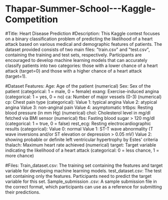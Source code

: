# Thapar-Summer-School---Kaggle-Competition

#Title: Heart Disease Prediction
#Description:
This Kaggle contest focuses on a binary classification problem of predicting the likelihood of a heart attack based on various medical and demographic features of patients. The dataset provided consists of two main files: "train.csv" and "test.csv", containing the training and test sets, respectively. Participants are encouraged to develop machine learning models that can accurately classify patients into two categories: those with a lower chance of a heart attack (target=0) and those with a higher chance of a heart attack (target=1).

#Dataset Features:
Age: Age of the patient (numerical)
Sex: Sex of the patient (categorical: 1 = male, 0 = female)
exang: Exercise-induced angina (categorical: 1 = yes, 0 = no)
ca: Number of major vessels (0-3) (numerical)
cp: Chest pain type (categorical):
Value 1: typical angina
Value 2: atypical angina
Value 3: non-anginal pain
Value 4: asymptomatic
trtbps: Resting blood pressure (in mm Hg) (numerical)
chol: Cholesterol level in mg/dl fetched via BMI sensor (numerical)
fbs: Fasting blood sugar > 120 mg/dl (categorical: 1 = true, 0 = false)
rest_ecg: Resting electrocardiographic results (categorical):
Value 0: normal
Value 1: ST-T wave abnormality (T wave inversions and/or ST elevation or depression > 0.05 mV)
Value 2: showing probable or definite left ventricular hypertrophy by Estes' criteria
thalach: Maximum heart rate achieved (numerical)
target: Target variable indicating the likelihood of a heart attack (categorical: 0 = less chance, 1 = more chance)

#Files:
Train_dataset.csv: The training set containing the features and target variable for developing machine learning models.
test_dataset.csv: The test set containing only the features. Participants need to predict the target variable for this set.
Sample_submission .csv: A sample submission file in the correct format, which participants can use as a reference for submitting their predictions.

